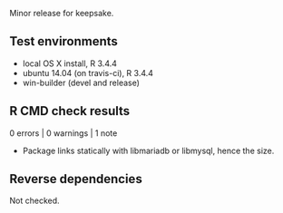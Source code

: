 Minor release for keepsake.

## Test environments
* local OS X install, R 3.4.4
* ubuntu 14.04 (on travis-ci), R 3.4.4
* win-builder (devel and release)

## R CMD check results

0 errors | 0 warnings | 1 note

* Package links statically with libmariadb or libmysql, hence the size.

## Reverse dependencies

Not checked.
